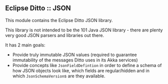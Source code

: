 ## Eclipse Ditto :: JSON

This module contains the Eclipse Ditto JSON library.

This library is not intended to be the 101 Java JSON library - there are plenty very good JSON parsers and 
libraries out there. 

It has 2 main goals:
* Provide truly immutable JSON values (required to guarantee immutability of the messages Ditto uses in its Akka services)
* Provide concepts like `JsonFieldDefintion` in order to define a schema of how JSON objects look like, which fields
  are regular/hidden and in which `JsonSchemaVersion`s are they available. 
